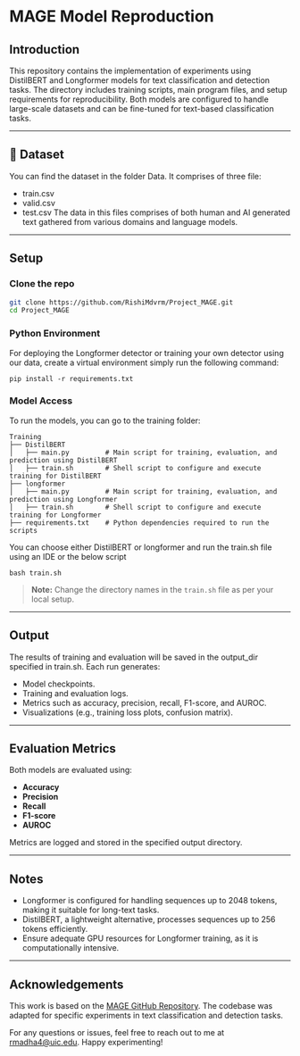 # MAGE Model Reproduction

## Introduction

This repository contains the implementation of experiments using DistilBERT and Longformer models for text classification and detection tasks. The directory includes training scripts, main program files, and setup requirements for reproducibility. Both models are configured to handle large-scale datasets and can be fine-tuned for text-based classification tasks.

---

## 📝 Dataset

You can find the dataset in the folder Data. It comprises of three file:
 - train.csv
 - valid.csv
 - test.csv
The data in this files comprises of both human and AI generated text gathered from various domains and language models.

---

## Setup

### Clone the repo
```bash
git clone https://github.com/RishiMdvrm/Project_MAGE.git
cd Project_MAGE
```

### Python Environment

For deploying the Longformer detector or training your own detector using our data, create a virtual environment simply run the following command:

```shell
pip install -r requirements.txt
```

### Model Access

To run the models, you can go to the training folder:
``` plaintext
Training
├── DistilBERT
│   ├── main.py         # Main script for training, evaluation, and prediction using DistilBERT
│   ├── train.sh        # Shell script to configure and execute training for DistilBERT
├── longformer
│   ├── main.py         # Main script for training, evaluation, and prediction using Longformer
│   ├── train.sh        # Shell script to configure and execute training for Longformer
├── requirements.txt    # Python dependencies required to run the scripts

```

You can choose either DistilBERT or longformer and run the train.sh file using an IDE or the below script

```shell
bash train.sh
```
> **Note:** Change the directory names in the `train.sh` file as per your local setup.
---

## Output
The results of training and evaluation will be saved in the output_dir specified in train.sh. Each run generates:

- Model checkpoints.
- Training and evaluation logs.
- Metrics such as accuracy, precision, recall, F1-score, and AUROC.
- Visualizations (e.g., training loss plots, confusion matrix).

---

## Evaluation Metrics

Both models are evaluated using:

- **Accuracy**
- **Precision**
- **Recall**
- **F1-score**
- **AUROC** 

Metrics are logged and stored in the specified output directory.

---

## Notes

- Longformer is configured for handling sequences up to 2048 tokens, making it suitable for long-text tasks.
- DistilBERT, a lightweight alternative, processes sequences up to 256 tokens efficiently.
- Ensure adequate GPU resources for Longformer training, as it is computationally intensive.

---

## Acknowledgements

This work is based on the [MAGE GitHub Repository](https://github.com/yafuly/MAGE/tree/main). The codebase was adapted for specific experiments in text classification and detection tasks.

For any questions or issues, feel free to reach out to me at rmadha4@uic.edu. Happy experimenting!